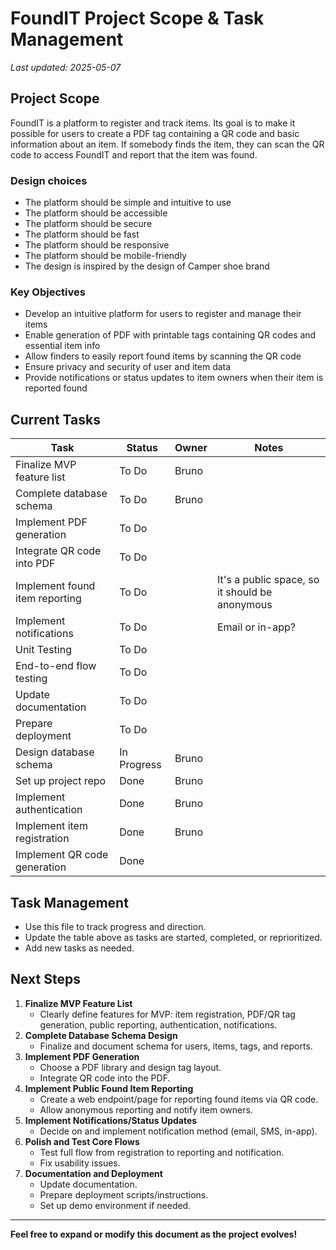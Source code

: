 # FoundIT Project Scope & Task Management

_Last updated: 2025-05-07_

## Project Scope

FoundIT is a platform to register and track items. Its goal is to make it possible for users to create a PDF tag containing a QR code and basic information about an item. If somebody finds the item, they can scan the QR code to access FoundIT and report that the item was found.

### Design choices

- The platform should be simple and intuitive to use
- The platform should be accessible
- The platform should be secure
- The platform should be fast
- The platform should be responsive
- The platform should be mobile-friendly
- The design is inspired by the design of Camper shoe brand

### Key Objectives
- Develop an intuitive platform for users to register and manage their items
- Enable generation of PDF with printable tags containing QR codes and essential item info
- Allow finders to easily report found items by scanning the QR code
- Ensure privacy and security of user and item data
- Provide notifications or status updates to item owners when their item is reported found

## Current Tasks

| Task                                   | Status      | Owner  | Notes                |
|---------------------------------------- |------------ |--------|----------------------|
| Finalize MVP feature list               | To Do       | Bruno  |                      |
| Complete database schema                | To Do       | Bruno  |                      |
| Implement PDF generation                | To Do       |        |                      |
| Integrate QR code into PDF              | To Do       |        |                      |
| Implement found item reporting          | To Do       |        | It's a public space, so it should be anonymous |
| Implement notifications                 | To Do       |        | Email or in-app?     |
| Unit Testing                            | To Do       |        |                      |
| End-to-end flow testing                 | To Do       |        |                      |
| Update documentation                    | To Do       |        |                      |
| Prepare deployment                      | To Do       |        |                      |
| Design database schema                  | In Progress | Bruno  |                      |
| Set up project repo                     | Done        | Bruno  |                      |
| Implement authentication                | Done        | Bruno  |                      |
| Implement item registration             | Done        | Bruno  |                      |
| Implement QR code generation            | Done        |        |                      |

## Task Management
- Use this file to track progress and direction.
- Update the table above as tasks are started, completed, or reprioritized.
- Add new tasks as needed.

## Next Steps

1. **Finalize MVP Feature List**
    - Clearly define features for MVP: item registration, PDF/QR tag generation, public reporting, authentication, notifications.
2. **Complete Database Schema Design**
    - Finalize and document schema for users, items, tags, and reports.
3. **Implement PDF Generation**
    - Choose a PDF library and design tag layout.
    - Integrate QR code into the PDF.
4. **Implement Public Found Item Reporting**
    - Create a web endpoint/page for reporting found items via QR code.
    - Allow anonymous reporting and notify item owners.
5. **Implement Notifications/Status Updates**
    - Decide on and implement notification method (email, SMS, in-app).
6. **Polish and Test Core Flows**
    - Test full flow from registration to reporting and notification.
    - Fix usability issues.
7. **Documentation and Deployment**
    - Update documentation.
    - Prepare deployment scripts/instructions.
    - Set up demo environment if needed.

---

**Feel free to expand or modify this document as the project evolves!**
